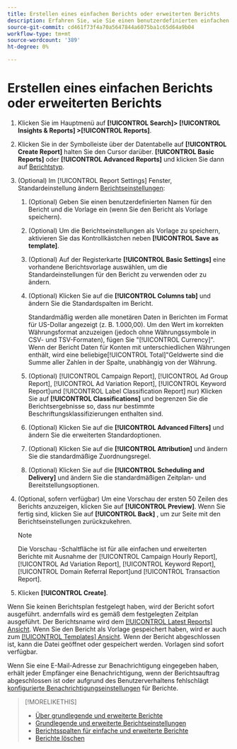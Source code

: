```yaml
---
title: Erstellen eines einfachen Berichts oder erweiterten Berichts
description: Erfahren Sie, wie Sie einen benutzerdefinierten einfachen oder erweiterten Bericht erstellen.
source-git-commit: cd461f73f4a70a5647844a6075ba1c65d64a9b04
workflow-type: tm+mt
source-wordcount: '389'
ht-degree: 0%

---
```


# Erstellen eines einfachen Berichts oder erweiterten Berichts

1. Klicken Sie im Hauptmenü auf **[!UICONTROL Search]> [!UICONTROL Insights & Reports] >[!UICONTROL Reports]**.

1. Klicken Sie in der Symbolleiste über der Datentabelle auf **[!UICONTROL Create Report]** halten Sie den Cursor darüber. **[!UICONTROL Basic Reports]** oder **[!UICONTROL Advanced Reports]** und klicken Sie dann auf [Berichtstyp](/help/search-social-commerce/reports/management/basic-advanced/basic-advanced-report-about.md).

1. (Optional) Im [!UICONTROL Report Settings] Fenster, Standardeinstellung ändern [Berichtseinstellungen](basic-advanced-report-settings.md):

   1. (Optional) Geben Sie einen benutzerdefinierten Namen für den Bericht und die Vorlage ein (wenn Sie den Bericht als Vorlage speichern).

   1. (Optional) Um die Berichtseinstellungen als Vorlage zu speichern, aktivieren Sie das Kontrollkästchen neben **[!UICONTROL Save as template]**.

   1. (Optional) Auf der Registerkarte **[!UICONTROL Basic Settings]** eine vorhandene Berichtsvorlage auswählen, um die Standardeinstellungen für den Bericht zu verwenden oder zu ändern.

   1. (Optional) Klicken Sie auf die **[!UICONTROL Columns tab]** und ändern Sie die Standardspalten im Bericht.

      Standardmäßig werden alle monetären Daten in Berichten im Format für US-Dollar angezeigt (z. B. 1.000,00). Um den Wert im korrekten Währungsformat anzuzeigen (jedoch ohne Währungssymbole in CSV- und TSV-Formaten), fügen Sie &quot;[!UICONTROL Currency]&quot;. Wenn der Bericht Daten für Konten mit unterschiedlichen Währungen enthält, wird eine beliebige[!UICONTROL Total]&quot;Geldwerte sind die Summe aller Zahlen in der Spalte, unabhängig von der Währung.

   1. (Optional) [!UICONTROL Campaign Report], [!UICONTROL Ad Group Report], [!UICONTROL Ad Variation Report], [!UICONTROL Keyword Report]und [!UICONTROL Label Classification Report] nur) Klicken Sie auf **[!UICONTROL Classifications]** und begrenzen Sie die Berichtsergebnisse so, dass nur bestimmte Beschriftungsklassifizierungen enthalten sind.

   1. (Optional) Klicken Sie auf die **[!UICONTROL Advanced Filters]** und ändern Sie die erweiterten Standardoptionen.

   1. (Optional) Klicken Sie auf die **[!UICONTROL Attribution]** und ändern Sie die standardmäßige Zuordnungsregel.

   1. (Optional) Klicken Sie auf die **[!UICONTROL Scheduling and Delivery]** und ändern Sie die standardmäßigen Zeitplan- und Bereitstellungsoptionen.

1. (Optional, sofern verfügbar) Um eine Vorschau der ersten 50 Zeilen des Berichts anzuzeigen, klicken Sie auf **[!UICONTROL Preview]**. Wenn Sie fertig sind, klicken Sie auf **[!UICONTROL Back]** , um zur Seite mit den Berichtseinstellungen zurückzukehren.

   >[!NOTE]
   >
   >Die Vorschau -Schaltfläche ist für alle einfachen und erweiterten Berichte mit Ausnahme der [!UICONTROL Campaign Hourly Report], [!UICONTROL Ad Variation Report], [!UICONTROL Keyword Report], [!UICONTROL Domain Referral Report]und [!UICONTROL Transaction Report].

1. Klicken **[!UICONTROL Create]**.

Wenn Sie keinen Berichtsplan festgelegt haben, wird der Bericht sofort ausgeführt. andernfalls wird es gemäß dem festgelegten Zeitplan ausgeführt. Der Berichtsname wird dem [[!UICONTROL Latest Reports] Ansicht](/help/search-social-commerce/reports/report-about.md). Wenn Sie den Bericht als Vorlage gespeichert haben, wird er auch zum [[!UICONTROL Templates] Ansicht](/help/search-social-commerce/reports/report-about.md). Wenn der Bericht abgeschlossen ist, kann die Datei geöffnet oder gespeichert werden. Vorlagen sind sofort verfügbar.

Wenn Sie eine E-Mail-Adresse zur Benachrichtigung eingegeben haben, erhält jeder Empfänger eine Benachrichtigung, wenn der Berichtsauftrag abgeschlossen ist oder aufgrund des Benutzerverhaltens fehlschlägt [konfigurierte Benachrichtigungseinstellungen](/help/search-social-commerce/notifications/notification-edit.md) für Berichte.

>[!MORELIKETHIS]
>
>* [Über grundlegende und erweiterte Berichte](/help/search-social-commerce/reports/management/basic-advanced/basic-advanced-report-about.md)
>* [Grundlegende und erweiterte Berichtseinstellungen](/help/search-social-commerce/reports/management/basic-advanced/basic-advanced-report-settings.md)
>* [Berichtsspalten für einfache und erweiterte Berichte](/help/search-social-commerce/reports/management/basic-advanced/basic-advanced-report-columns.md)
>* [Berichte löschen](/help/search-social-commerce/reports/management/report-delete.md)


